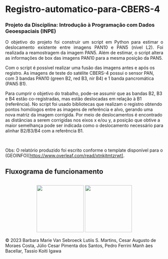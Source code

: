 <h1>Registro-automatico-para-CBERS-4</h1>
<h3>Projeto da Disciplina: Introdução à Programação com Dados Geoespaciais (INPE)</h3>

<p align="justify">O objetivo do projeto foi construir um script em Python para estimar o deslocamento existente entre imagens PAN10 e PAN5 (nível L2). Foi realizada a reamostragem da imagem PAN5. Além de estimar, o script altera as informações de box das imagens PAN10 para a mesma posição da PAN5.

Com o script é possível realizar uma fusão das imagens antes e após os registro. As imagens de teste do satélite CBERS-4 possui o sensor PAN, com 3 bandas PAN10 (green B2, red B3, nir B4) e 1 banda pancromática (PAN5 B1).

Para cumprir o objetivo do trabalho, pode-se assumir que as bandas B2, B3 e B4 estão co-registradas, mas estão deslocadas em relação à B1 (referência). No script foi usado bibliotecas que realizam o registro obtendo pontos homólogos entre as imagens de referência e alvo, gerando uma nova matriz da imagem corrigida. Por meio de deslocamentos é encontrado as distâncias a serem corrigidas nos eixos x e/ou y, a posição que obtive a maior semelhança pode ser indicada como o deslocamento necessário para alinhar B2/B3/B4 com a referência B1.
</p>
<br>

Obs:
O relatório produzido foi escrito conforme o template disponível para o (GEOINFO)[https://www.overleaf.com/read/xtnkjtmtzrwt].

<h2>Fluxograma de funcionamento</h2>

<p align="center"><img src="">

<p align="center"><img src="https://upload.wikimedia.org/wikipedia/commons/1/1f/Python_logo_01.svg" width="150" 
     height="150"> <img src="https://upload.wikimedia.org/wikipedia/commons/5/5a/Satellite_icon1.png" width="150" 
     height="150"> </p>
     
   <p>&copy; 2023 Barbara Marie Van Sebroeck Lutiis S. Martins, Cesar Augusto de Moraes Costa, Júlio Cesar Pimenta dos Santos, Pedro Ferrini Manh ̃aes Bacellar, Tassio Koiti Igawa</p>
